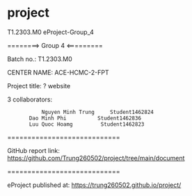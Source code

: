 # project

T1.2303.M0 
eProject-Group_4


========> Group 4 <=========

Batch no.: T1.2303.M0

CENTER NAME: ACE-HCMC-2-FPT

Project title: ? website

3 collaborators:

    		   Nguyen Minh Trung	 Student1462824
		   Dao Minh Phi 		 Student1462836
		   Luu Quoc Hoamg	      Student1462823

============================

GitHub report link: https://github.com/Trung260502/project/tree/main/document

============================

eProject published at: https://trung260502.github.io/project/

